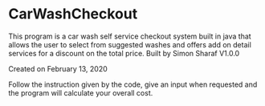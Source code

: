 # CarWashCheckout
This program is a car wash self service checkout system built in java that allows the user to select from suggested washes and offers add on detail services for a discount on the total price.
Built by Simon Sharaf
V1.0.0

Created on February 13, 2020

Follow the instruction given by the code, give an input when requested and the program will calculate your overall cost.
